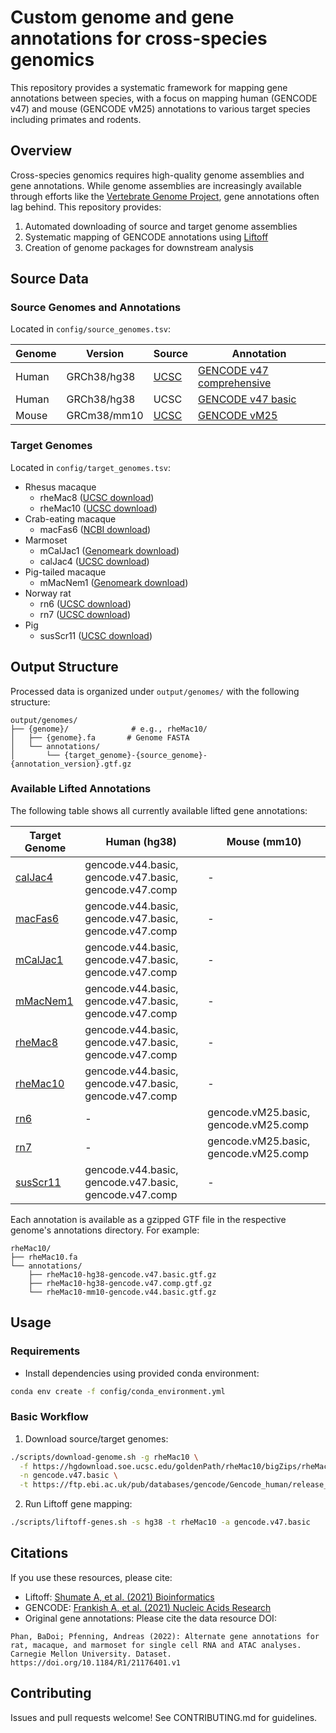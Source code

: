 # Custom genome and gene annotations for cross-species genomics

This repository provides a systematic framework for mapping gene annotations between species, with a focus on mapping human (GENCODE v47) and mouse (GENCODE vM25) annotations to various target species including primates and rodents.

## Overview

Cross-species genomics requires high-quality genome assemblies and gene annotations. While genome assemblies are increasingly available through efforts like the [Vertebrate Genome Project](https://vertebrategenomesproject.org), gene annotations often lag behind. This repository provides:

1. Automated downloading of source and target genome assemblies
2. Systematic mapping of GENCODE annotations using [Liftoff](https://github.com/agshumate/Liftoff)
3. Creation of genome packages for downstream analysis

## Source Data

### Source Genomes and Annotations
Located in `config/source_genomes.tsv`:

| Genome | Version | Source | Annotation |
|--------|---------|--------|------------|
| Human | GRCh38/hg38 | [UCSC](https://hgdownload.soe.ucsc.edu/goldenPath/hg38/bigZips/hg38.fa.gz) | [GENCODE v47 comprehensive](https://ftp.ebi.ac.uk/pub/databases/gencode/Gencode_human/release_47/gencode.v47.annotation.gtf.gz) |
| Human | GRCh38/hg38 | UCSC | [GENCODE v47 basic](https://ftp.ebi.ac.uk/pub/databases/gencode/Gencode_human/release_47/gencode.v47.basic.annotation.gtf.gz) |
| Mouse | GRCm38/mm10 | [UCSC](https://hgdownload.soe.ucsc.edu/goldenPath/mm10/bigZips/mm10.fa.gz) | [GENCODE vM25](https://ftp.ebi.ac.uk/pub/databases/gencode/Gencode_mouse/release_M25/gencode.vM25.annotation.gtf.gz) |

### Target Genomes  
Located in `config/target_genomes.tsv`:

- Rhesus macaque
  - rheMac8 ([UCSC download](https://hgdownload.soe.ucsc.edu/goldenPath/rheMac8/bigZips/rheMac8.fa.gz))
  - rheMac10 ([UCSC download](https://hgdownload.soe.ucsc.edu/goldenPath/rheMac10/bigZips/rheMac10.fa.gz))
- Crab-eating macaque
  - macFas6 ([NCBI download](https://ftp.ncbi.nlm.nih.gov/genomes/all/GCA/011/100/615/GCA_011100615.1_Macaca_fascicularis_6.0/GCA_011100615.1_Macaca_fascicularis_6.0_genomic.fna.gz))
- Marmoset
  - mCalJac1 ([Genomeark download](https://s3.amazonaws.com/genomeark/species/Callithrix_jacchus/mCalJac1/assembly_curated/mCalJac1.mat.cur.20200212.fasta.gz))
  - calJac4 ([UCSC download](https://hgdownload.soe.ucsc.edu/goldenPath/calJac4/bigZips/calJac4.fa.gz))
- Pig-tailed macaque
  - mMacNem1 ([Genomeark download](https://s3.amazonaws.com/genomeark/species/Macaca_nemestrina/mMacNem1/assembly_curated/mMacNem1.hap1.cur.20240610.fasta.gz))
- Norway rat
  - rn6 ([UCSC download](https://hgdownload.soe.ucsc.edu/goldenPath/rn6/bigZips/rn6.fa.gz))
  - rn7 ([UCSC download](https://hgdownload.soe.ucsc.edu/goldenPath/rn7/bigZips/rn7.fa.gz))
- Pig
  - susScr11 ([UCSC download](https://hgdownload.soe.ucsc.edu/goldenPath/susScr11/bigZips/susScr11.fa.gz))

## Output Structure

Processed data is organized under `output/genomes/` with the following structure:

```
output/genomes/
├── {genome}/              # e.g., rheMac10/
│   ├── {genome}.fa       # Genome FASTA
│   └── annotations/      
│       └── {target_genome}-{source_genome}-{annotation_version}.gtf.gz
```

### Available Lifted Annotations

The following table shows all currently available lifted gene annotations:

| Target Genome | Human (hg38) | Mouse (mm10) |
|--------------|--------------|--------------|
| [calJac4](output/genomes/calJac4/annotations) | gencode.v44.basic, gencode.v47.basic, gencode.v47.comp | - |
| [macFas6](output/genomes/macFas6/annotations) | gencode.v44.basic, gencode.v47.basic, gencode.v47.comp | - |
| [mCalJac1](output/genomes/mCalJac1/annotations) | gencode.v44.basic, gencode.v47.basic, gencode.v47.comp | - |
| [mMacNem1](output/genomes/mMacNem1/annotations) | gencode.v44.basic, gencode.v47.basic, gencode.v47.comp | - |
| [rheMac8](output/genomes/rheMac8/annotations) | gencode.v44.basic, gencode.v47.basic, gencode.v47.comp | - |
| [rheMac10](output/genomes/rheMac10/annotations) | gencode.v44.basic, gencode.v47.basic, gencode.v47.comp | - |
| [rn6](output/genomes/rn6/annotations) | - | gencode.vM25.basic, gencode.vM25.comp |
| [rn7](output/genomes/rn7/annotations) | - | gencode.vM25.basic, gencode.vM25.comp |
| [susScr11](output/genomes/susScr11/annotations) | gencode.v44.basic, gencode.v47.basic, gencode.v47.comp | - |

Each annotation is available as a gzipped GTF file in the respective genome's annotations directory. For example:
```
rheMac10/
├── rheMac10.fa
└── annotations/
    ├── rheMac10-hg38-gencode.v47.basic.gtf.gz
    ├── rheMac10-hg38-gencode.v47.comp.gtf.gz
    └── rheMac10-mm10-gencode.v44.basic.gtf.gz
```

## Usage

### Requirements
- Install dependencies using provided conda environment:
```bash
conda env create -f config/conda_environment.yml
```

### Basic Workflow

1. Download source/target genomes:
```bash
./scripts/download-genome.sh -g rheMac10 \
  -f https://hgdownload.soe.ucsc.edu/goldenPath/rheMac10/bigZips/rheMac10.fa.gz \
  -n gencode.v47.basic \
  -t https://ftp.ebi.ac.uk/pub/databases/gencode/Gencode_human/release_47/gencode.v47.basic.annotation.gtf.gz
```

2. Run Liftoff gene mapping:
```bash
./scripts/liftoff-genes.sh -s hg38 -t rheMac10 -a gencode.v47.basic
```

## Citations

If you use these resources, please cite:

- Liftoff: [Shumate A, et al. (2021) Bioinformatics](https://academic.oup.com/bioinformatics/article/37/12/1639/6035128)
- GENCODE: [Frankish A, et al. (2021) Nucleic Acids Research](https://academic.oup.com/nar/article/49/D1/D916/6018430)
- Original gene annotations: Please cite the data resource DOI:
```
Phan, BaDoi; Pfenning, Andreas (2022): Alternate gene annotations for rat, macaque, and marmoset for single cell RNA and ATAC analyses.
Carnegie Mellon University. Dataset. https://doi.org/10.1184/R1/21176401.v1
```

## Contributing

Issues and pull requests welcome! See CONTRIBUTING.md for guidelines.
